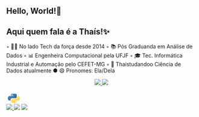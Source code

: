 ## Hello, World!🖖
## Aqui quem fala é a Thaís!✨

◦ 👩‍💻 No lado Tech da força desde 2014
◦ 📚 Pós Graduanda em Análise de Dados
◦ 📊 Engenheira Computacional pela UFJF
◦ 🎓 Tec. Informática Industrial e Automação pelo CEFET-MG
◦ 🌱 Thaistudandoo Ciência de Dados atualmente
● 😄 Pronomes: Ela/Dela

<div align="center">
  <a href="https://github.com/thaistudandoo">
  <img width = "48%" src="https://github-readme-stats.vercel.app/api?username=thaistudandoo&show_icons=true&theme=dracula&include_all_commits=true&count_private=true"/>
  <img width = "48%" src="https://github-readme-stats.vercel.app/api/top-langs/?username=thaistudandoo&layout=compact&langs_count=7&theme=dracula"/>
</div>
<div style="display: inline_block"><br>
  <img align="center" alt="Thais-Python" height="30" width="40" src="https://raw.githubusercontent.com/devicons/devicon/master/icons/python/python-original.svg">
</div>
<div> 
  <a href="https://www.instagram.com/thaistudandoo/" target="_blank"><img src="https://img.shields.io/badge/Instagram-E4405F?style=for-the-badge&logo=instagram&logoColor=white>"</a>
  <a href = "mailto:thais.marins@estudante.ufjf.br"><img src="https://img.shields.io/badge/Gmail-D14836?style=for-the-badge&logo=gmail&logoColor=white" target="_blank"></a>
  <a href="https://br.linkedin.com/in/thaissmarins" target="_blank"><img src="https://img.shields.io/badge/LinkedIn-0077B5?style=for-the-badge&logo=linkedin&logoColor=white"     target="_blank"></a>  
</div>
